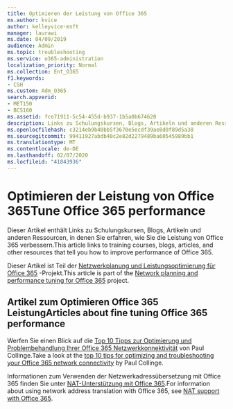 ```yaml
---
title: Optimieren der Leistung von Office 365
ms.author: kvice
author: kelleyvice-msft
manager: laurawi
ms.date: 04/09/2019
audience: Admin
ms.topic: troubleshooting
ms.service: o365-administration
localization_priority: Normal
ms.collection: Ent_O365
f1.keywords:
- CSH
ms.custom: Adm_O365
search.appverid:
- MET150
- BCS160
ms.assetid: fce71911-5c54-455d-b937-1b5a0b674620
description: Links zu Schulungskursen, Blogs, Artikeln und anderen Ressourcen, in denen Sie erfahren, wie Sie die Leistung von Office 365 verbessern.
ms.openlocfilehash: c3214eb9b40bb5f3670e5ecdf39ae8d0f89d5a38
ms.sourcegitcommit: 99411927abdb40c2e82d2279489ba60545989bb1
ms.translationtype: MT
ms.contentlocale: de-DE
ms.lasthandoff: 02/07/2020
ms.locfileid: "41843936"
---
```

# <a name="tune-office-365-performance"></a><span data-ttu-id="0ecc4-103">Optimieren der Leistung von Office 365</span><span class="sxs-lookup"><span data-stu-id="0ecc4-103">Tune Office 365 performance</span></span>

<span data-ttu-id="0ecc4-104">Dieser Artikel enthält Links zu Schulungskursen, Blogs, Artikeln und anderen Ressourcen, in denen Sie erfahren, wie Sie die Leistung von Office 365 verbessern.</span><span class="sxs-lookup"><span data-stu-id="0ecc4-104">This article links to training courses, blogs, articles, and other resources that tell you how to improve performance of Office 365.</span></span>
  
<span data-ttu-id="0ecc4-105">Dieser Artikel ist Teil der [Netzwerkplanung und Leistungsoptimierung für Office 365](https://aka.ms/tune) -Projekt.</span><span class="sxs-lookup"><span data-stu-id="0ecc4-105">This article is part of the [Network planning and performance tuning for Office 365](https://aka.ms/tune) project.</span></span>
   
## <a name="articles-about-fine-tuning-office-365-performance"></a><span data-ttu-id="0ecc4-106">Artikel zum Optimieren Office 365 Leistung</span><span class="sxs-lookup"><span data-stu-id="0ecc4-106">Articles about fine tuning Office 365 performance</span></span>

<span data-ttu-id="0ecc4-107">Werfen Sie einen Blick auf die [Top 10 Tipps zur Optimierung und Problembehandlung Ihrer Office 365 Netzwerkkonnektivität](https://blogs.technet.com/b/onthewire/archive/2014/06/18/top-10-tips-for-optimising-amp-troubleshooting-your-office-365-network-connectivity.aspx) von Paul Collinge.</span><span class="sxs-lookup"><span data-stu-id="0ecc4-107">Take a look at the [top 10 tips for optimizing and troubleshooting your Office 365 network connectivity](https://blogs.technet.com/b/onthewire/archive/2014/06/18/top-10-tips-for-optimising-amp-troubleshooting-your-office-365-network-connectivity.aspx) by Paul Collinge.</span></span> 
  
<span data-ttu-id="0ecc4-108">Informationen zum Verwenden der Netzwerkadressübersetzung mit Office 365 finden Sie unter [NAT-Unterstützung mit Office 365](nat-support-with-office-365.md).</span><span class="sxs-lookup"><span data-stu-id="0ecc4-108">For information about using network address translation with Office 365, see [NAT support with Office 365](nat-support-with-office-365.md).</span></span>
  

